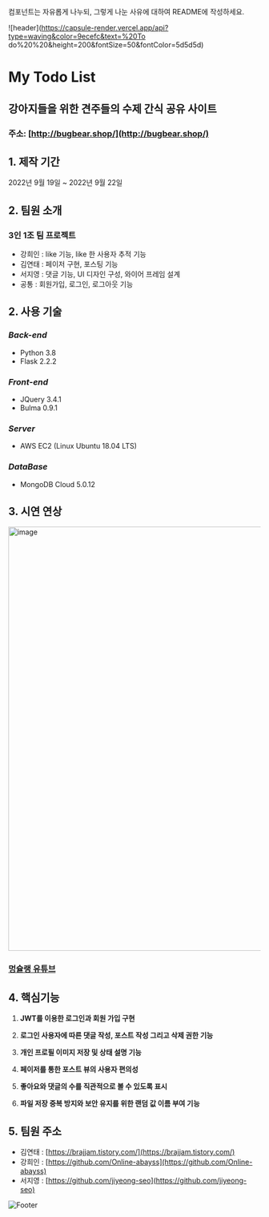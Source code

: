 컴포넌트는 자유롭게 나누되, 그렇게 나눈 사유에 대하여 README에 작성하세요.

![header](https://capsule-render.vercel.app/api?type=waving&color=9ecefc&text=%20To do%20%20&height=200&fontSize=50&fontColor=5d5d5d)
# My Todo List

## 강아지들을 위한 견주들의 수제 간식 공유 사이트

### 주소: [http://bugbear.shop/](http://bugbear.shop/)

## 1. 제작 기간

2022년 9월 19일 ~ 2022년 9월 22일

## 2. 팀원 소개

### 3인 1조 팀 프로젝트

- 강희인 : like 기능, like 한 사용자 추적 기능
- 김연태 : 페이저 구현, 포스팅 기능
- 서지영 : 댓글 기능, UI 디자인 구성, 와이어 프레임 설계
- 공통 : 회원가입, 로그인, 로그아웃 기능

## 2. 사용 기술

### ***Back-end***

- Python 3.8
- Flask 2.2.2

### ***Front-end***

- JQuery 3.4.1
- Bulma 0.9.1

### ***Server***

- AWS EC2 (Linux Ubuntu 18.04 LTS)

### ***DataBase***

- MongoDB Cloud 5.0.12

## 3. 시연 연상

<img width="847" alt="image" src="https://user-images.githubusercontent.com/92812508/191704731-5a9e1159-8f0f-48ff-9c57-f708a8a34c62.png">

### [멍슐랭 유튜브](https://www.youtube.com/watch?v=maTpFkykw80)

## 4. 핵심기능

1. **JWT를 이용한 로그인과 회원 가입 구현**

2. **로그인 사용자에 따른 댓글 작성, 포스트 작성 그리고 삭제 권한 기능**

3. **개인 프로필 이미지 저장 및 상태 설명 기능** 

4. **페이저를 통한 포스트 뷰의 사용자 편의성** 

5. **좋아요와 댓글의 수를 직관적으로 볼 수 있도록 표시** 

6. **파일 저장 중복 방지와 보안 유지를 위한 랜덤 값 이름 부여 기능**

## 5. 팀원 주소

- 김연태 : [https://brajjam.tistory.com/](https://brajjam.tistory.com/)
- 강희인 : [https://github.com/Online-abayss](https://github.com/Online-abayss)
- 서지영 : [https://github.com/jiyeong-seo](https://github.com/jiyeong-seo)

![Footer](https://capsule-render.vercel.app/api?type=waving&color=9ecefc&height=200&fontSize=50&fontColor=5d5d5d&section=footer)
